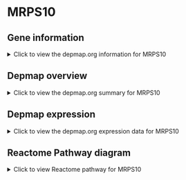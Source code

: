 <h1>MRPS10</h1>

<h2>Gene information</h2>
<details>
  <summary>Click to view the depmap.org information for MRPS10</summary>
  <iframe src="https://depmap.org/portal/gene/MRPS10?tab=about" style="border:none;width:100%;height:800px"></iframe>
</details>

<h2>Depmap overview</h2>
<details>
  <summary>Click to view the depmap.org summary for MRPS10</summary>
  <iframe src="https://depmap.org/portal/gene/MRPS10?tab=overview" style="border:none;width:100%;height:800px"></iframe>
</details>

<h2>Depmap expression</h2>
<details>
  <summary>Click to view the depmap.org expression data for MRPS10</summary>
  <iframe src="https://depmap.org/portal/gene/MRPS10?tab=characterization" style="border:none;width:100%;height:800px"></iframe>
</details>



<h2>Reactome Pathway diagram</h2>
<details>
  <summary>Click to view Reactome pathway for MRPS10</summary>
  <p>Mitochondrial translation termination</p>
  <iframe src="https://reactome.org/PathwayBrowser/#/R-HSA-5419276" style="border:none;width:100%;height:800px"></iframe>
</details>



